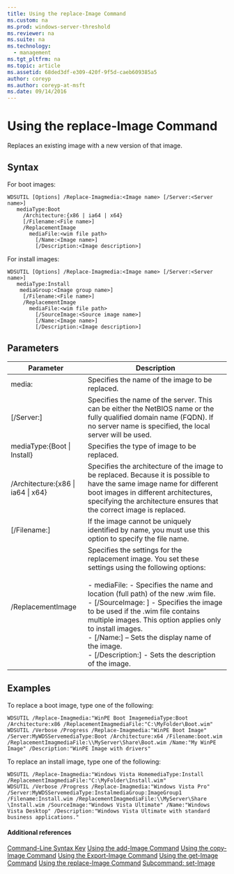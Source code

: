 ```yaml
---
title: Using the replace-Image Command
ms.custom: na
ms.prod: windows-server-threshold
ms.reviewer: na
ms.suite: na
ms.technology: 
  - management
ms.tgt_pltfrm: na
ms.topic: article
ms.assetid: 68ded3df-e309-420f-9f5d-caeb609385a5
author: coreyp
ms.author: coreyp-at-msft
ms.date: 09/14/2016
---
```

# Using the replace-Image Command
Replaces an existing image with a new version of that image.
## Syntax
For boot images:
```
WDSUTIL [Options] /Replace-Imagmedia:<Image name> [/Server:<Server name>]
   mediaType:Boot
     /Architecture:{x86 | ia64 | x64}
     [/Filename:<File name>]
     /ReplacementImage
       mediaFile:<wim file path>
         [/Name:<Image name>]
         [/Description:<Image description>]
```
For install images:
```
WDSUTIL [Options] /Replace-Imagmedia:<Image name> [/Server:<Server name>]
   mediaType:Install
    mediaGroup:<Image group name>]
     [/Filename:<File name>]
     /ReplacementImage
       mediaFile:<wim file path>
         [/SourceImage:<Source image name>]
         [/Name:<Image name>]
         [/Description:<Image description>]
```
## Parameters
|Parameter|Description|
|-------------|---------------|
media:<Image name>|Specifies the name of the image to be replaced.|
|[/Server:<Server name>]|Specifies the name of the server. This can be either the NetBIOS name or the fully qualified domain name (FQDN). If no server name is specified, the local server will be used.|
mediaType:{Boot &#124; Install}|Specifies the type of image to be replaced.|
|/Architecture:{x86 &#124; ia64 &#124; x64}|Specifies the architecture of the image to be replaced. Because it is possible to have the same image name for different boot images in different architectures, specifying the architecture ensures that the correct image is replaced.|
|[/Filename:<File name>]|If the image cannot be uniquely identified by name, you must use this option to specify the file name.|
|/ReplacementImage|Specifies the settings for the replacement image. You set these settings using the following options:<br /><br />-  mediaFile: <file path> - Specifies the name and location (full path) of the new .wim file.<br />-   [/SourceImage: <image name>] - Specifies the image to be used if the .wim file contains multiple images. This option applies only to install images.<br />-   [/Name:<Image name>] – Sets the display name of the image.<br />-   [/Description:<Image description>] - Sets the description of the image.|
## <a name="BKMK_examples"></a>Examples
To replace a boot image, type one of the following:
```
WDSUTIL /Replace-Imagmedia:"WinPE Boot ImagemediaType:Boot /Architecture:x86 /ReplacementImagmediaFile:"C:\MyFolder\Boot.wim"
WDSUTIL /Verbose /Progress /Replace-Imagmedia:"WinPE Boot Image" /Server:MyWDSServemediaType:Boot /Architecture:x64 /Filename:boot.wim 
/ReplacementImagmediaFile:\\MyServer\Share\Boot.wim /Name:"My WinPE Image" /Description:"WinPE Image with drivers"
```
To replace an install image, type one of the following:
```
WDSUTIL /Replace-Imagmedia:"Windows Vista HomemediaType:Install /ReplacementImagmediaFile:"C:\MyFolder\Install.wim"
WDSUTIL /Verbose /Progress /Replace-Imagmedia:"Windows Vista Pro" /Server:MyWDSServemediaType:InstalmediaGroup:ImageGroup1 
/Filename:Install.wim /ReplacementImagmediaFile:\\MyServer\Share \Install.wim /SourceImage:"Windows Vista Ultimate" /Name:"Windows Vista Desktop" /Description:"Windows Vista Ultimate with standard business applications."
```
#### Additional references
[Command-Line Syntax Key](Command-Line-Syntax-Key.md)
[Using the add-Image Command](Using-the-add-Image-Command.md)
[Using the copy-Image Command](Using-the-copy-Image-Command.md)
[Using the Export-Image Command](Using-the-Export-Image-Command.md)
[Using the get-Image Command](Using-the-get-Image-Command.md)
[Using the replace-Image Command](Using-the-replace-Image-Command.md)
[Subcommand: set-Image](Subcommand--set-Image.md)
